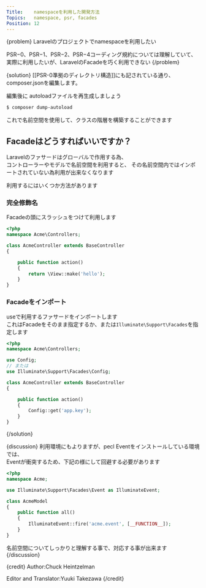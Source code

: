 ```yaml
---
Title:    namespaceを利用した開発方法
Topics:   namespace, psr, facades
Position: 12
---
```


{problem}
Laravelのプロジェクトでnamespaceを利用したい

PSR−0、PSR−1、PSR−2、PSR−4コーディング規約については理解していて、  
実際に利用したいが、LaravelのFacadeを巧く利用できない
{/problem}

{solution}
[[PSR-0準拠のディレクトリ構造]]にも記されている通り、  
composer.jsonを編集します。

編集後に autoloadファイルを再生成しましょう

```bash
$ composer dump-autoload
```

これで名前空間を使用して、クラスの階層を構築することができます

## Facadeはどうすればいいですか？
Laravelのファサードはグローバルで作用する為、  
コントローラーやモデルで名前空間を利用すると、
その名前空間内ではインポートされていない為利用が出来なくなります

利用するにはいくつか方法があります

### 完全修飾名
Facadeの頭にスラッシュをつけて利用します

```php
<?php
namespace Acme\Controllers;

class AcmeController extends BaseController
{

    public function action()
    {
        return \View::make('hello');
    }
}

```

### Facadeをインポート
useで利用するファサードをインポートします  
これはFacadeをそのまま指定するか、または`Illuminate\Support\Facades`を指定します

```php
<?php
namespace Acme\Controllers;

use Config;
// または
use Illuminate\Support\Facades\Config;

class AcmeController extends BaseController
{

    public function action()
    {
        Config::get('app.key');
    }
}

```

{/solution}

{discussion}
利用環境にもよりますが、pecl Eventをインストールしている環境では、  
Eventが衝突するため、下記の様にして回避する必要があります

```php
<?php
namespace Acme;

use Illuminate\Support\Facades\Event as IlluminateEvent;

class AcmeModel
{
    public function all()
    {
        IlluminateEvent::fire('acme.event', [__FUNCTION__]);
    }
}
```

名前空間についてしっかりと理解する事で、対応する事が出来ます
{/discussion}

{credit}
Author:Chuck Heintzelman

Editor and Translator:Yuuki Takezawa
{/credit}
